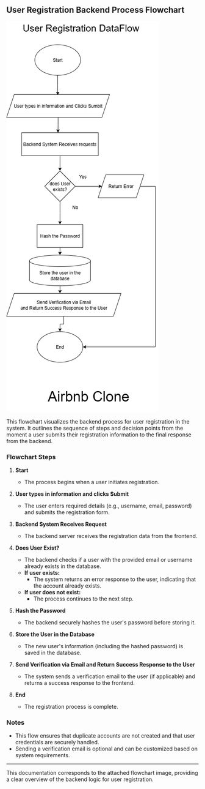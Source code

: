 ## User Registration Backend Process Flowchart

![User Registration Flowchart](data-flow-diagram.png)

This flowchart visualizes the backend process for user registration in the system. It outlines the sequence of steps and decision points from the moment a user submits their registration information to the final response from the backend.

### Flowchart Steps

1. **Start**
	- The process begins when a user initiates registration.

2. **User types in information and clicks Submit**
	- The user enters required details (e.g., username, email, password) and submits the registration form.

3. **Backend System Receives Request**
	- The backend server receives the registration data from the frontend.

4. **Does User Exist?**
	- The backend checks if a user with the provided email or username already exists in the database.
	- **If user exists:**
	  - The system returns an error response to the user, indicating that the account already exists.
	- **If user does not exist:**
	  - The process continues to the next step.

5. **Hash the Password**
	- The backend securely hashes the user's password before storing it.

6. **Store the User in the Database**
	- The new user's information (including the hashed password) is saved in the database.

7. **Send Verification via Email and Return Success Response to the User**
	- The system sends a verification email to the user (if applicable) and returns a success response to the frontend.

8. **End**
	- The registration process is complete.

### Notes
- This flow ensures that duplicate accounts are not created and that user credentials are securely handled.
- Sending a verification email is optional and can be customized based on system requirements.

---
This documentation corresponds to the attached flowchart image, providing a clear overview of the backend logic for user registration.
